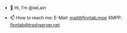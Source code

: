 - 👋 Hi, I’m @iwLain

- 📫 How to reach me:
E-Mail: mail@finnlab.moe
XMPP: finnlab@trashserver.net



